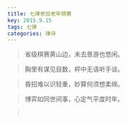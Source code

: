```yaml
---
title: 七律参加老年棋赛
key: 2015.9.15
tags: 七律
categories: 律诗
---
```


<blockquote class="blockquote-center">省级棋赛黄山边，未去景游也悠闲。
</blockquote>
<blockquote class="blockquote-center">胸里有谋见目数，枰中无语听手谈。
</blockquote>
<blockquote class="blockquote-center">昏招难以识轻重，妙算何须想柔绵。
</blockquote>
<blockquote class="blockquote-center">博弈如同世间事，心定气平度时年。
</blockquote>
<blockquote class="blockquote-center"></br>
</blockquote>

